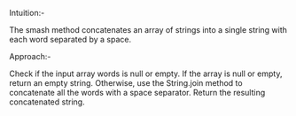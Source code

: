 Intuition:-

The smash method concatenates an array of strings into a single string with each word separated by a space.

Approach:-

Check if the input array words is null or empty.
If the array is null or empty, return an empty string.
Otherwise, use the String.join method to concatenate all the words with a space separator.
Return the resulting concatenated string.
